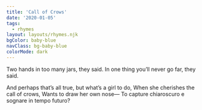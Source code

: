```yaml
---
title: 'Call of Crows'
date: '2020-01-05'
tags:
  - rhymes
layout: layouts/rhymes.njk
bgColor: baby-blue
navClass: bg-baby-blue
colorMode: dark
---
```


Two hands in too many jars,
they said.
In one thing you’ll never go far,
they said.

And perhaps that’s all true,
but what’s a girl to do,
When she cherishes the call of crows,
Wants to draw her own nose—
To capture chiaroscuro
e sognare in tempo futuro?
